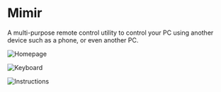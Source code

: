 # Mimir
A multi-purpose remote control utility to control your PC using another device such as a phone, or even another PC.

![Homepage](https://github.com/apoorvsxna/Mimir/assets/112375644/0359b87d-2f6a-4024-abf9-47768a31fa6d)

![Keyboard](https://github.com/apoorvsxna/Mimir/assets/112375644/f5088a6d-80a6-460c-be16-077172978adf)

![Instructions](https://github.com/apoorvsxna/Mimir/assets/112375644/27798bdd-f9d8-43a7-b035-d411768f883a)
